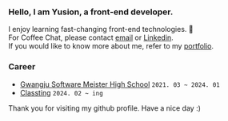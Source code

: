 ### Hello, I am Yusion, a front-end developer.

I enjoy learning fast-changing front-end technologies. 🤩  
For Coffee Chat, please contact [email](mailto:yoosioff@gmail.com) or [Linkedin](https://www.linkedin.com/in/yusion/).  
If you would like to know more about me, refer to my [portfolio](https://yoosion030.notion.site/495a089f40454e10a0117bea330e90fa?pvs=4).

### Career

- [Gwangju Software Meister High School](https://official.hellogsm.kr/) `2021. 03 ~ 2024. 01`
- [Classting](https://www.classting.com/ko) `2024. 02 ~ ing`

Thank you for visiting my github profile. Have a nice day :)

